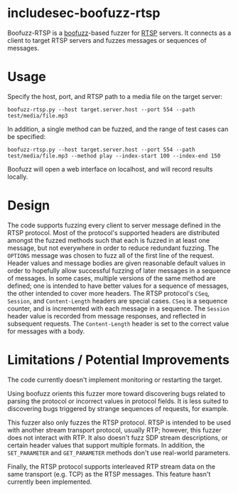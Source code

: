 # includesec-boofuzz-rtsp

Boofuzz-RTSP is a [boofuzz](https://github.com/jtpereyda/boofuzz)-based fuzzer for [RTSP](https://tools.ietf.org/html/rfc2326) servers. It connects as a client to target RTSP servers and fuzzes messages or sequences of messages.

# Usage

Specify the host, port, and RTSP path to a media file on the target server:

```boofuzz-rtsp.py --host target.server.host --port 554 --path test/media/file.mp3```

In addition, a single method can be fuzzed, and the range of test cases can be specified:

```boofuzz-rtsp.py --host target.server.host --port 554 --path test/media/file.mp3 --method play --index-start 100 --index-end 150```

Boofuzz will open a web interface on localhost, and will record results locally.

# Design

The code supports fuzzing every client to server message defined in the RTSP protocol. Most of the protocol's supported headers are distributed amongst the fuzzed methods such that each is fuzzed in at least one message, but not everywhere in order to reduce redundant fuzzing. The `OPTIONS` message was chosen to fuzz all of the first line of the request.
Header values and message bodies are given reasonable default values in order to hopefully allow successful fuzzing of later messages in a sequence of messages. In some cases, multiple versions of the same method are defined; one is intended to have better values for a sequence of messages, the other intended to cover more headers.
The RTSP protocol's `CSeq`, `Session`, and `Content-Length` headers are special cases. `CSeq` is a sequence counter, and is incremented with each message in a sequence. The `Session` header value is recorded from message responses, and reflected in subsequent requests. The `Content-Length` header is set to the correct value for messages with a body.

# Limitations / Potential Improvements

The code currently doesn't implement monitoring or restarting the target.

Using boofuzz orients this fuzzer more toward discovering bugs related to parsing the protocol or incorrect values in protocol fields. It is less suited to discovering bugs triggered by strange sequences of requests, for example.

This fuzzer also only fuzzes the RTSP protocol. RTSP is intended to be used with another stream transport protocol, usually RTP; however, this fuzzer does not interact with RTP. It also doesn't fuzz SDP stream descriptions, or certain header values that support multiple formats. In addition, the `SET_PARAMETER` and `GET_PARAMETER` methods don't use real-world parameters.

Finally, the RTSP protocol supports interleaved RTP stream data on the same transport (e.g. TCP) as the RTSP messages. This feature hasn't currently been implemented.

